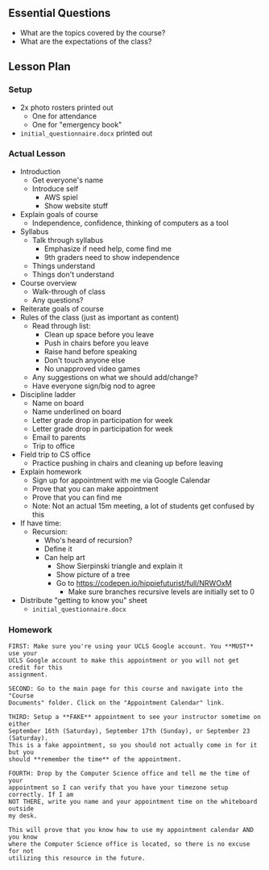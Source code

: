 ## Essential Questions

- What are the topics covered by the course?
- What are the expectations of the class?

## Lesson Plan

### Setup

- 2x photo rosters printed out
    - One for attendance
    - One for "emergency book"
- `initial_questionnaire.docx` printed out

### Actual Lesson

- Introduction
    - Get everyone's name
    - Introduce self
        - AWS spiel
        - Show website stuff
- Explain goals of course
    - Independence, confidence, thinking of computers as a tool
- Syllabus
    - Talk through syllabus
        - Emphasize if need help, come find me
        - 9th graders need to show independence
    - Things understand
    - Things don't understand
- Course overview
    - Walk-through of class
    - Any questions?
- Reiterate goals of course
- Rules of the class (just as important as content)
    - Read through list:
        - Clean up space before you leave
        - Push in chairs before you leave
        - Raise hand before speaking
        - Don't touch anyone else
        - No unapproved video games
    - Any suggestions on what we should add/change?
    - Have everyone sign/big nod to agree
- Discipline ladder
    - Name on board
    - Name underlined on board
    - Letter grade drop in participation for week
    - Letter grade drop in participation for week
    - Email to parents
    - Trip to office
- Field trip to CS office
    - Practice pushing in chairs and cleaning up before leaving
- Explain homework
    - Sign up for appointment with me via Google Calendar
    - Prove that you can make appointment
    - Prove that you can find me
    - Note: Not an actual 15m meeting, a lot of students get confused by this
- If have time:
    - Recursion:
        - Who's heard of recursion?
        - Define it
        - Can help art
            - Show Sierpinski triangle and explain it
            - Show picture of a tree
            - Go to https://codepen.io/hippiefuturist/full/NRWOxM
                - Make sure branches recursive levels are initially set to 0
- Distribute "getting to know you" sheet
    - `initial_questionnaire.docx`

### Homework

```
FIRST: Make sure you're using your UCLS Google account. You **MUST** use your
UCLS Google account to make this appointment or you will not get credit for this
assignment.

SECOND: Go to the main page for this course and navigate into the "Course
Documents" folder. Click on the "Appointment Calendar" link.

THIRD: Setup a **FAKE** appointment to see your instructor sometime on either
September 16th (Saturday), September 17th (Sunday), or September 23 (Saturday).
This is a fake appointment, so you should not actually come in for it but you
should **remember the time** of the appointment.

FOURTH: Drop by the Computer Science office and tell me the time of your
appointment so I can verify that you have your timezone setup correctly. If I am
NOT THERE, write you name and your appointment time on the whiteboard outside
my desk.

This will prove that you know how to use my appointment calendar AND you know
where the Computer Science office is located, so there is no excuse for not
utilizing this resource in the future.
```
